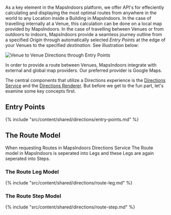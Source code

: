 As a key element in the MapsIndoors platform, we offer API's for effeciently calculating and displaying the most optimal routes from anywhere in the world to any Location inside a Building in MapsIndoors. In the case of travelling internally at a Venue, this calculation can be done on a local map provided by MapsIndoors. In the case of travelling between Venues or from outdoors to indoors, MapsIndoors provide a seamless journey outline from a specified *Origin* through automatically selected *Entry Points* at the edge of your Venues to the specified *destination*. See illustration below:

![Venue to Venue Directions through Entry Points](/assets/directions/directions-with-entry-points.svg)

In order to provide a route between Venues, MapsIndoors integrate with external and global map providers. Our preferred provider is Google Maps.

The central components that utilize a Directions experience is the [Directions Service](directions-service) and the [Directions Renderer](directions-renderer). But before we get to the fun part, let's examine some key concepts first.

## Entry Points

{% include "src/content/shared/directions/entry-points.md" %}

## The Route Model

When requesting Routes in MapsIndoors Directions Service The Route model in MapsIndoors is seperated into Legs and these Legs are again seperated into Steps.

### The Route Leg Model

{% include "src/content/shared/directions/route-leg.md" %}

### The Route Step Model

{% include "src/content/shared/directions/route-step.md" %}
